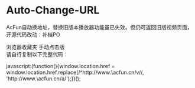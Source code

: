 # Auto-Change-URL
AcFun自动换地址，替换旧版本播放器功能虽已失效。但仍可返回旧版视频页面，开源代码改动：补档PO

浏览器收藏夹 手动点击版<br/>请自行复制以下完整代码：

javascript:(function(){window.location.href = window.location.href.replace(/^http:\/\/www.\acfun\.cn\/v\//, 'http:\/\/www.\acfun\.cn\/a\/');})();
